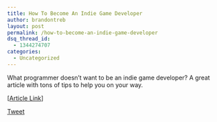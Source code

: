 ```yaml
---
title: How To Become An Indie Game Developer
author: brandontreb
layout: post
permalink: /how-to-become-an-indie-game-developer
dsq_thread_id:
  - 1344274707
categories:
  - Uncategorized
---
```

<div>
  What programmer doesn&#8217;t want to be an indie game developer? A great article with tons of tips to help you on your way.
</div>

<div>
</div>

[<a title="" href="http://www.mode7games.com/blog/2012/06/12/how-to-be-an-indie-game-developer/" target="">Article Link</a>]

<div style="">
  <a href="http://twitter.com/share" class="twitter-share-button" data-count="horizontal" data-text="How To Become An Indie Game Developer" data-url="http://brandontreb.com/how-to-become-an-indie-game-developer"  data-via="brandontreb" data-related="brandontreb:">Tweet</a>
</div>